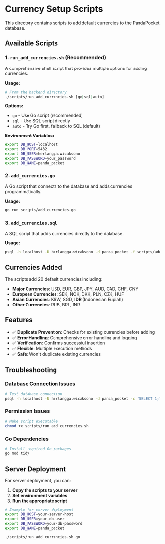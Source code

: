 # Currency Setup Scripts

This directory contains scripts to add default currencies to the PandaPocket database.

## Available Scripts

### 1. `run_add_currencies.sh` (Recommended)
A comprehensive shell script that provides multiple options for adding currencies.

**Usage:**
```bash
# From the backend directory
./scripts/run_add_currencies.sh [go|sql|auto]
```

**Options:**
- `go` - Use Go script (recommended)
- `sql` - Use SQL script directly  
- `auto` - Try Go first, fallback to SQL (default)

**Environment Variables:**
```bash
export DB_HOST=localhost
export DB_PORT=5432
export DB_USER=herlangga.wicaksono
export DB_PASSWORD=your_password
export DB_NAME=panda_pocket
```

### 2. `add_currencies.go`
A Go script that connects to the database and adds currencies programmatically.

**Usage:**
```bash
go run scripts/add_currencies.go
```

### 3. `add_currencies.sql`
A SQL script that adds currencies directly to the database.

**Usage:**
```bash
psql -h localhost -U herlangga.wicaksono -d panda_pocket -f scripts/add_currencies.sql
```

## Currencies Added

The scripts add 20 default currencies including:

- **Major Currencies**: USD, EUR, GBP, JPY, AUD, CAD, CHF, CNY
- **European Currencies**: SEK, NOK, DKK, PLN, CZK, HUF
- **Asian Currencies**: KRW, SGD, **IDR** (Indonesian Rupiah)
- **Other Currencies**: RUB, BRL, INR

## Features

- ✅ **Duplicate Prevention**: Checks for existing currencies before adding
- ✅ **Error Handling**: Comprehensive error handling and logging
- ✅ **Verification**: Confirms successful insertion
- ✅ **Flexible**: Multiple execution methods
- ✅ **Safe**: Won't duplicate existing currencies

## Troubleshooting

### Database Connection Issues
```bash
# Test database connection
psql -h localhost -U herlangga.wicaksono -d panda_pocket -c "SELECT 1;"
```

### Permission Issues
```bash
# Make script executable
chmod +x scripts/run_add_currencies.sh
```

### Go Dependencies
```bash
# Install required Go packages
go mod tidy
```

## Server Deployment

For server deployment, you can:

1. **Copy the scripts to your server**
2. **Set environment variables**
3. **Run the appropriate script**

```bash
# Example for server deployment
export DB_HOST=your-server-host
export DB_USER=your-db-user
export DB_PASSWORD=your-db-password
export DB_NAME=panda_pocket

./scripts/run_add_currencies.sh go
```
